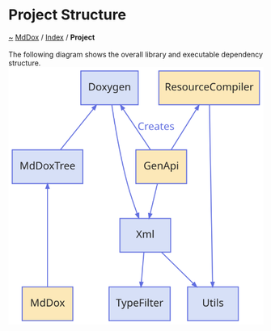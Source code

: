 <a id="project-structure"></a>
<h1>Project Structure</h1>
<a id="project"></a>
<a href="https://github.com/CharlesCarley/MdDox#~">~</a>
<a href="indexpage.md#mddox">MdDox</a>
<span class="inline-text">/</span>
<a href="index.md#index">Index</a>
<span class="inline-text">/</span>
<span class="bold-text"><b>Project</b></span>
<br/>
<br/>
<span class="inline-text">The following diagram shows the overall library and executable dependency structure. </span>
<br/>
<img src="../images/dot/internal-diagram-1.dot.svg"/><br/>
<br/>
</div>
</div>
</body>
</html>
